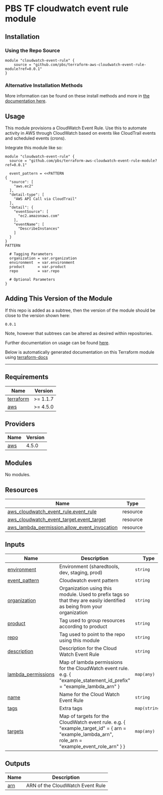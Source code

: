 # PBS TF cloudwatch event rule module

## Installation

### Using the Repo Source

```hcl
module "cloudwatch-event-rule" {
    source = "github.com/pbs/terraform-aws-cloudwatch-event-rule-module?ref=0.0.1"
}
```

### Alternative Installation Methods

More information can be found on these install methods and more in [the documentation here](./docs/general/install).

## Usage

This module provisions a CloudWatch Event Rule. Use this to automate activity in AWS through CloudWatch based on events like CloudTrail events and scheduled events (crons).

Integrate this module like so:

```hcl
module "cloudwatch-event-rule" {
  source = "github.com/pbs/terraform-aws-cloudwatch-event-rule-module?ref=0.0.1"

  event_pattern = <<PATTERN
{
  "source": [
    "aws.ec2"
  ],
  "detail-type": [
    "AWS API Call via CloudTrail"
  ],
  "detail": {
    "eventSource": [
      "ec2.amazonaws.com"
    ],
    "eventName": [
      "DescribeInstances"
    ]
  }
}
PATTERN

  # Tagging Parameters
  organization = var.organization
  environment  = var.environment
  product      = var.product
  repo         = var.repo

  # Optional Parameters
}
```

## Adding This Version of the Module

If this repo is added as a subtree, then the version of the module should be close to the version shown here:

`0.0.1`

Note, however that subtrees can be altered as desired within repositories.

Further documentation on usage can be found [here](./docs).

Below is automatically generated documentation on this Terraform module using [terraform-docs][terraform-docs]

---

[terraform-docs]: https://github.com/terraform-docs/terraform-docs

## Requirements

| Name | Version |
|------|---------|
| <a name="requirement_terraform"></a> [terraform](#requirement\_terraform) | >= 1.1.7 |
| <a name="requirement_aws"></a> [aws](#requirement\_aws) | >= 4.5.0 |

## Providers

| Name | Version |
|------|---------|
| <a name="provider_aws"></a> [aws](#provider\_aws) | 4.5.0 |

## Modules

No modules.

## Resources

| Name | Type |
|------|------|
| [aws_cloudwatch_event_rule.event_rule](https://registry.terraform.io/providers/hashicorp/aws/latest/docs/resources/cloudwatch_event_rule) | resource |
| [aws_cloudwatch_event_target.event_target](https://registry.terraform.io/providers/hashicorp/aws/latest/docs/resources/cloudwatch_event_target) | resource |
| [aws_lambda_permission.allow_event_invocation](https://registry.terraform.io/providers/hashicorp/aws/latest/docs/resources/lambda_permission) | resource |

## Inputs

| Name | Description | Type | Default | Required |
|------|-------------|------|---------|:--------:|
| <a name="input_environment"></a> [environment](#input\_environment) | Environment (sharedtools, dev, staging, prod) | `string` | n/a | yes |
| <a name="input_event_pattern"></a> [event\_pattern](#input\_event\_pattern) | Cloudwatch event pattern | `string` | n/a | yes |
| <a name="input_organization"></a> [organization](#input\_organization) | Organization using this module. Used to prefix tags so that they are easily identified as being from your organization | `string` | n/a | yes |
| <a name="input_product"></a> [product](#input\_product) | Tag used to group resources according to product | `string` | n/a | yes |
| <a name="input_repo"></a> [repo](#input\_repo) | Tag used to point to the repo using this module | `string` | n/a | yes |
| <a name="input_description"></a> [description](#input\_description) | Description for the Cloud Watch Event Rule | `string` | `null` | no |
| <a name="input_lambda_permissions"></a> [lambda\_permissions](#input\_lambda\_permissions) | Map of lambda permissions for the CloudWatch event rule. e.g. { "example\_statement\_id\_prefix" = "example\_lambda\_arn" } | `map(any)` | `{}` | no |
| <a name="input_name"></a> [name](#input\_name) | Name for the Cloud Watch Event Rule | `string` | `null` | no |
| <a name="input_tags"></a> [tags](#input\_tags) | Extra tags | `map(string)` | `{}` | no |
| <a name="input_targets"></a> [targets](#input\_targets) | Map of targets for the CloudWatch event rule. e.g. { "example\_target\_id" = { arn = "example\_lambda\_arn", role\_arn = "example\_event\_role\_arn" } } | `map(any)` | `{}` | no |

## Outputs

| Name | Description |
|------|-------------|
| <a name="output_arn"></a> [arn](#output\_arn) | ARN of the CloudWatch Event Rule |
